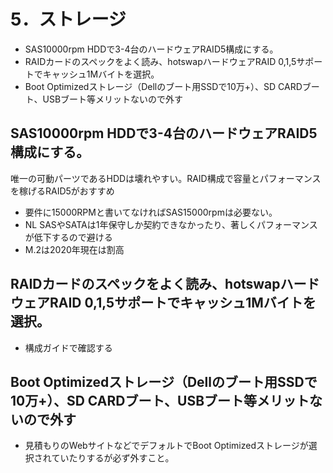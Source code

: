 # 5．ストレージ
* SAS10000rpm HDDで3-4台のハードウェアRAID5構成にする。
* RAIDカードのスペックをよく読み、hotswapハードウェアRAID 0,1,5サポートでキャッシュ1Mバイトを選択。
* Boot Optimizedストレージ（Dellのブート用SSDで10万+）、SD CARDブート、USBブート等メリットないので外す

## SAS10000rpm HDDで3-4台のハードウェアRAID5構成にする。
唯一の可動パーツであるHDDは壊れやすい。RAID構成で容量とパフォーマンスを稼げるRAID5がおすすめ
* 要件に15000RPMと書いてなければSAS15000rpmは必要ない。
* NL SASやSATAは1年保守しか契約できなかったり、著しくパフォーマンスが低下するので避ける
* M.2は2020年現在は割高

## RAIDカードのスペックをよく読み、hotswapハードウェアRAID 0,1,5サポートでキャッシュ1Mバイトを選択。
* 構成ガイドで確認する

## Boot Optimizedストレージ（Dellのブート用SSDで10万+）、SD CARDブート、USBブート等メリットないので外す
* 見積もりのWebサイトなどでデフォルトでBoot Optimizedストレージが選択されていたりするが必ず外すこと。

